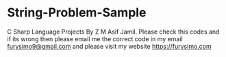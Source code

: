 # String-Problem-Sample
C Sharp Language Projects By Z M Asif Jamil. Please check this codes and if its wrong then please email me the correct code in my email furysimo9@gmail.com and please visit my website https://furysimo.com
